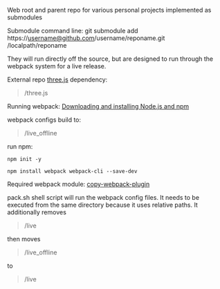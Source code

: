 Web root and parent repo for various personal projects implemented as submodules

Submodule command line:
git submodule add https://username@github.com/username/reponame.git /localpath/reponame

They will run directly off the source, but are designed to run through the webpack system for a live release.

External repo [three.js](https://github.com/mrdoob/three.js) dependency:
> /three.js

Running webpack: [Downloading and installing Node.js and npm](https://docs.npmjs.com/downloading-and-installing-node-js-and-npm)

webpack configs build to:
> /live_offline

run npm:
```
npm init -y
```
```
npm install webpack webpack-cli --save-dev
```

Required webpack module:
[copy-webpack-plugin](https://webpack.js.org/plugins/copy-webpack-plugin/)

pack.sh shell script will run the webpack config files. 
It needs to be executed from the same directory because it uses relative paths. 
It additionally removes 
> /live

then moves
> /live_offline

to
> /live
